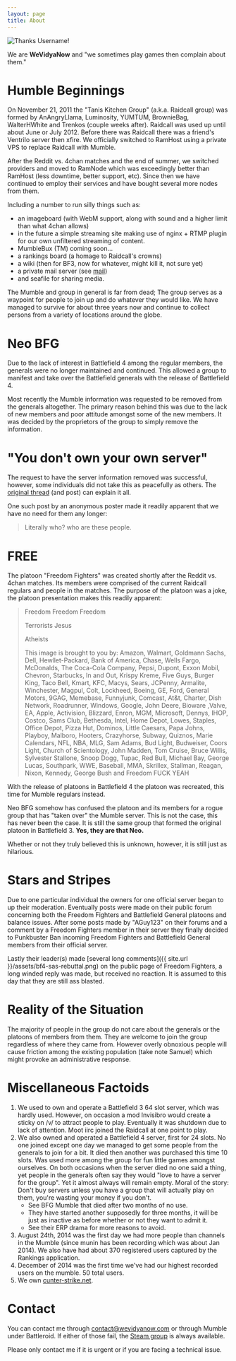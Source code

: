 ```yaml
---
layout: page
title: About
---
```


<img title="Thanks Username!" src="{{ site.baseurl }}/assets/wvn.png" class="center">

<p class="center">We are <strong>WeVidyaNow</strong> and "we sometimes play games then complain about them."</p>

# Humble Beginnings

On November 21, 2011 the "Tanis Kitchen Group" (a.k.a. Raidcall group) was formed by AnAngryLlama, Luminosity, YUMTUM, BrownieBag, WalterHWhite and Trenkos (couple weeks after). Raidcall was used up until about June or July 2012. Before there was Raidcall there was a friend's Ventrilo server then xfire. We officially switched to RamHost using a private VPS to replace Raidcall with Mumble.

After the Reddit vs. 4chan matches and the end of summer, we switched providers and moved to RamNode which was exceedingly better than RamHost (less downtime, better support, etc). Since then we have continued to employ their services and have bought several more nodes from them. 

Including a number to run silly things such as:

* <span class="strike">an imageboard (with WebM support, along with sound and a higher limit than what 4chan allows)</span>
* in the future a simple streaming site making use of nginx + RTMP plugin for our own unfiltered streaming of content.
* MumbleBux (TM) coming soon...
* a rankings board (a homage to Raidcall's crowns)
* <span class="strike">a wiki (then for BF3, now for whatever, <span class="spoiler">might kill it, not sure yet</span>)</span>
* a private mail server (see [mail](/mail))
* and seafile for sharing media.

The Mumble and group in general is far from dead; The group serves as a waypoint for people to join up and do whatever they would like. We have managed to survive for about three years now and continue to collect persons from a variety of locations around the globe.

# Neo BFG

Due to the lack of interest in Battlefield 4 among the regular members, the generals were no longer maintained and continued. This allowed a group to manifest and take over the Battlefield generals with the release of Battlefield 4. 

Most recently the Mumble information was requested to be removed from the generals altogether. The primary reason behind this was due to the lack of new members and poor attitude amongst some of the new members. It was decided by the proprietors of the group to simply remove the information.

# "You don't own your own server"

The request to have the server information removed was successful, however, some individuals did not take this as peacefully as others. The [original thread](http://archive.foolz.us/vg/thread/60128106/#60215995) (and post) can explain it all.

One such post by an anonymous poster made it readily apparent that we have no need for them any longer:

> Literally who? who are these people. 

# FREE

The platoon "Freedom Fighters" was created shortly after the Reddit vs. 4chan matches. Its members were comprised of the current Raidcall regulars and people in the matches. The purpose of the platoon was a joke, the platoon presentation makes this readily apparent:

> Freedom Freedom Freedom
> 
> Terrorists Jesus
> 
> Atheists
> 
> This image is brought to you by: Amazon, Walmart, Goldmann Sachs, Dell, Hewllet-Packard, Bank of America, Chase, Wells Fargo, McDonalds, The Coca-Cola Company, Pepsi, Dupont, Exxon Mobil, Chevron, Starbucks, In and Out, Krispy Kreme, Five Guys, Burger King, Taco Bell, Kmart, KFC, Macys, Sears, JCPenny, Armalite, Winchester, Magpul, Colt, Lockheed, Boeing, GE, Ford, General Motors, 9GAG, Memebase, Funnyjunk, Comcast, At&t, Charter, Dish Network, Roadrunner, Windows, Google, John Deere, Bioware ,Valve, EA, Apple, Activision, Blizzard, Enron, MGM, Microsoft, Dennys, IHOP, Costco, Sams Club, Bethesda, Intel, Home Depot, Lowes, Staples, Office Depot, Pizza Hut, Dominos, Little Caesars, Papa Johns, Playboy, Malboro, Hooters, Crazyhorse, Subway, Quiznos, Marie Calendars, NFL, NBA, MLG, Sam Adams, Bud Light, Budweiser, Coors Light, Church of Scientology, John Madden, Tom Cruise, Bruce Willis, Sylvester Stallone, Snoop Dogg, Tupac, Red Bull, Michael Bay, George Lucas, Southpark, WWE, Baseball, MMA, Skrillex, Stallman, Reagan, Nixon, Kennedy, George Bush and Freedom FUCK YEAH 

With the release of platoons in Battlefield 4 the platoon was recreated, this time for Mumble regulars instead.

Neo BFG somehow has confused the platoon and its members for a rogue group that has "taken over" the Mumble server. This is not the case, this has never been the case. It is still the same group that formed the original platoon in Battlefield 3. **Yes, they are that Neo.**

Whether or not they truly believed this is unknown, however, it is still just as hilarious.

# Stars and Stripes

Due to one particular individual the owners for one official server began to up their moderation. Eventually posts were made on their public forum concerning both the Freedom Fighters and Battlefield General platoons and balance issues. After some posts made by "AGuy123" on their forums and a comment by a Freedom Fighters member in their server they finally decided to Punkbuster Ban incoming Freedom Fighters and Battlefield General members from their official server. 

Lastly their leader(s) made [several long comments]({{ site.url }}/assets/bf4-sas-rebuttal.png) on the public page of Freedom Fighters, a long winded reply was made, but received no reaction. It is assumed to this day that they are still ass blasted.

# Reality of the Situation

The majority of people in the group do not care about the generals or the platoons of members from them. They are welcome to join the group regardless of where they came from. However overly obnoxious people will cause friction among the existing population <span class="spoiler">(take note Samuel)</span> which might provoke an administrative response.

# Miscellaneous Factoids

1. We used to own and operate a Battlefield 3 64 slot server, which was hardly used. However, on occasion a mod Invisibro would create a sticky on /v/ to attract people to play. Eventually it was shutdown due to lack of attention. Moot iirc joined the Raidcall at one point to play.
2. We also owned and operated a Battlefield 4 server, first for 24 slots. No one joined except one day we managed to get some people from the generals to join for a bit. It died then another was purchased this time 10 slots. Was used more among the group for fun little games amongst ourselves. On both occasions when the server died no one said a thing, yet people in the generals often say they would "love to have a server for the group". Yet it almost always will remain empty. Moral of the story: Don't buy servers unless you have a group that will actually play on them, you're wasting your money if you don't.
	* See BFG Mumble that died after two months of <span class="spoiler">no</span> use.
	* They have started another supposedly for three months, it will be just as inactive as before whether or not they want to admit it.
	* See their ERP drama for more reasons to avoid.
3. August 24th, 2014 was the first day we had more people than channels in the Mumble (since munin has been recording which was about Jan 2014). We also have had about 370 registered users captured by the Rankings application.
4. December of 2014 was the first time we've had our highest recorded users on the mumble. 50 total users.
5. We own [cunter-strike.net][cunt].

# Contact

You can contact me through [contact@wevidyanow.com](mailto:contact@wevidyanow.com) or through Mumble under Battleroid. If either of those fail, the [Steam group](http://steamcommunity.com/groups/wevidyanow) is always available.

Please only contact me if it is urgent or if you are facing a technical issue.

[cunt]: http://cunter-strike.net
